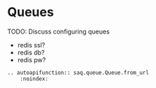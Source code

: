 # Queues

TODO: Discuss configuring queues
* redis ssl?
* redis db?
* redis pw?


```{eval-rst}
.. autoapifunction:: saq.queue.Queue.from_url
    :noindex:
```
